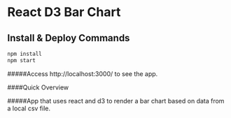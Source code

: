 # React D3 Bar Chart


## Install & Deploy Commands

```bash
npm install
npm start
```

#####Access http://localhost:3000/ to see the app.

####Quick Overview

#####App that uses react and d3 to render a bar chart based on data from a local csv file.

